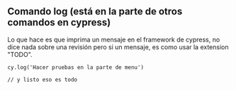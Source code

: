 ## Comando log (está en la parte de otros comandos en cypress)

Lo que hace es que imprima un mensaje en el framework de cypress, no dice nada sobre una revisión pero si un mensaje, es como usar la extension "TODO".

~~~
cy.log('Hacer pruebas en la parte de menu')

// y listo eso es todo
~~~


